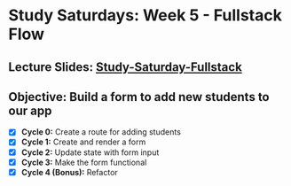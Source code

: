 # Study Saturdays: Week 5 - Fullstack Flow

## Lecture Slides: [Study-Saturday-Fullstack](https://docs.google.com/presentation/d/1HqPEArZWmkBqjLHm_cLUQyRisEyEJxpRfbG-iatEYLs/edit?usp=sharing)

## **Objective:** Build a form to add new students to our app
- [x] **Cycle 0:** Create a route for adding students
- [x] **Cycle 1:** Create and render a form
- [x] **Cycle 2:** Update state with form input
- [x] **Cycle 3:** Make the form functional
- [x] **Cycle 4 (Bonus):** Refactor
